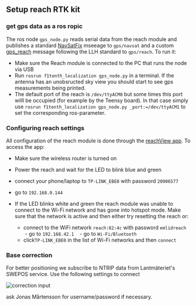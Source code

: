## Setup reach RTK kit

### get gps data as a ros ropic
The ros node `gps_node.py` reads serial data from the reach module and publishes a standard [NavSatFix](http://docs.ros.org/api/sensor_msgs/html/msg/NavSatFix.html) mseeage to `gps/navsat` and a custom [gps_reach](https://github.com/KTH-SML/SML_summerproject/blob/master/f1tenth_localization/msg/gps_reach.msg) message following the LLH standard to `gps/reach`. To run it:


- Make sure the Reach module is connected to the PC that runs the node via USB
- Run `rosrun f1tenth_localization gps_node.py` in a terminal. If the antenna has an unobsructed sky view you should start to see gps measurements being printed. 
- The default port of the reach is `/dev/ttyACM0` but some times this port willl be occupied (for example by the Teensy board). In that case simply use `rosrun f1tenth_localization gps_node.py _port:=/dev/ttyACM1` to set the corresponding ros-parameter.


### Configuring reach settings
All configuration of the reach module is done through the [reachView app](https://docs.emlid.com/reach/common/reachview/). To access the app:

- Make sure the wireless router is turned on 
- Power the reach and wait for the LED to blink blue and green
- connect your phone/laptop to `TP-LINK_EBE0` with password `20906577`
- go to `192.168.0.144` 


- If the LED blinks white and green the reach module was unable to connect to the Wi-Fi network and has gone into hotspot mode. Make sure that the network is active and then either try resetting the reach or:
    - connect to the WiFi network `reach:82:4c` with password `emlidreach` 
    - go to `192.168.42.1`
    - go to `Wi-Fi/Bluetooth` 
    - click`TP-LINK_EBE0` in the list of Wi-Fi networks and then `connect`


### Base correction
For better positioning we subscribe to NTRIP data from Lantmäteriet's SWEPOS service. Use the following settings to connect 

![correction input](http://imgur.com/a/ClUSO)

ask Jonas Mårtensson for username/password if necessary.
